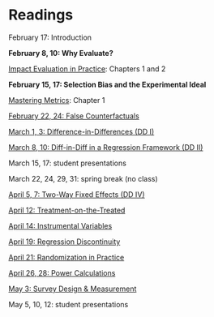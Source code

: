 # Readings  

February 17: Introduction  

**February 8, 10: Why Evaluate?**  

[Impact Evaluation in Practice](https://openknowledge.worldbank.org/handle/10986/2550): Chapters 1 and 2  

**February 15, 17: Selection Bias and the Experimental Ideal**  

[Mastering Metrics](https://www.google.com/url?sa=t&rct=j&q=&esrc=s&source=web&cd=&ved=2ahUKEwjE2pfw-JjuAhUBZc0KHQo1DnoQFjAAegQIBhAC&url=http%3A%2F%2Fassets.press.princeton.edu%2Fchapters%2Fs10363.pdf&usg=AOvVaw3IGywrUpw1_F9e5npteATA): Chapter 1  

[February 22, 24: False Counterfactuals](M3-false-counterfactuals.html)  

[March 1, 3: Difference-in-Differences (DD I)](M4-DD1.html)  

[March 8, 10: Diff-in-Diff in a Regression Framework (DD II)](M5-DD2.html)  

March 15, 17:  student presentations

March 22, 24, 29, 31:  spring break (no class)

[April 5, 7: Two-Way Fixed Effects (DD IV)](M6-TWFE.html)   

[April 12: Treatment-on-the-Treated](M7-TOT.html)  

[April 14:  Instrumental Variables](M8-IV.html)  

[April 19:  Regression Discontinuity](M9-RD-html)  

[April 21:  Randomization in Practice](M10-random-assignment.html)  

[April 26, 28:  Power Calculations](M11-power.html)  

[May 3:  Survey Design & Measurement](M12-surveys.html)   

May 5, 10, 12:  student presentations  
